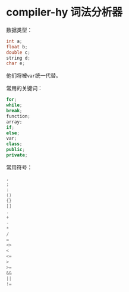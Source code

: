 # compiler-hy 词法分析器

数据类型：

```cpp
int a;
float b;
double c;
string d;
char e;
```

他们将被`var`统一代替。

常用的关键词：

```cpp
for;
while;
break;
function;
array;
if;
else;
var;
class;
public;
private;

```

常用符号：

```cpp
,
;
:
()
{}
[]
.
+
-
*
/
=
<>
<
<=
>
>=
&&
||
!=
```

